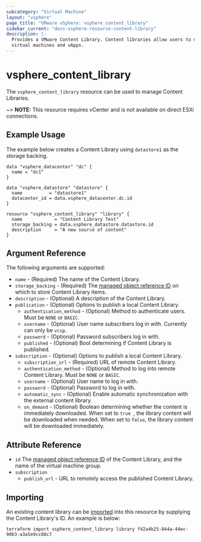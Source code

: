 ```yaml
---
subcategory: "Virtual Machine"
layout: "vsphere"
page_title: "VMware vSphere: vsphere_content_library"
sidebar_current: "docs-vsphere-resource-content-library"
description: |-
  Provides a VMware Content Library. Content libraries allow users to manage and share deployable content such as 
  virtual machines and vApps.
---
```


# vsphere\_content\_library

The `vsphere_content_library` resource can be used to manage Content Libraries.

~> **NOTE:** This resource requires vCenter and is not available on direct ESXi
connections.

## Example Usage

The example below creates a Content Library using `datastore1` as the storage backing.

[tf-vsphere-vm-resource]: /docs/providers/vsphere/r/virtual_machine.html

```hcl
data "vsphere_datacenter" "dc" {
  name = "dc1"
}

data "vsphere_datastore" "datastore" {
  name          = "datastore1"
  datacenter_id = data.vsphere_datacenter.dc.id
}

resource "vsphere_content_library" "library" {
  name            = "Content Library Test"
  storage_backing = data.vsphere_datastore.datastore.id
  description     = "A new source of content"
}
```

## Argument Reference

The following arguments are supported:

* `name` - (Required) The name of the Content Library.
* `storage_backing` - (Required) The [managed object reference ID][docs-about-morefs] on which to store Content Library
  items.
* `description` - (Optional) A description of the Content Library.
* `publication` - (Optional) Options to publish a local Content Library.
  * `authentication_method` - (Optional) Method to authenticate users. Must be `NONE` or `BASIC`.
  * `username` - (Optional) User name subscribers log in with. Currently can only be `vcsp`.
  * `password` - (Optional) Password subscribers log in with.
  * `published` - (Optional) Bool determining if Content Library is published.
* `subscription` - (Optional) Options to publish a local Content Library.
  * `subscription_url` - (Required) URL of remote Content Library.
  * `authentication_method` - (Optional) Method to log into remote Content Library. Must be `NONE` or `BASIC`.
  * `username` - (Optional) User name to log in with.
  * `password` - (Optional) Password to log in with.
  * `automatic_sync` - (Optional) Enable automatic synchronization with the external content library.
  * `on_demand` - (Optional) Boolean determining whether the content is immediately downloaded. When set to `true `, the library content will be downloaded when needed. When set to `false`, the library content will be downloaded immediately.

[docs-about-morefs]: /docs/providers/vsphere/index.html#use-of-managed-object-references-by-the-vsphere-provider


## Attribute Reference


* `id` The [managed object reference ID][docs-about-morefs] of the Content Library, and the name of the virtual machine group.
* `subscription`
  * `publish_url` - URL to remotely access the published Content Library.

## Importing

An existing content library can be [imported][docs-import] into this resource by
supplying the Content Library's ID. An example is below:

[docs-import]: https://www.terraform.io/docs/import/index.html

```
terraform import vsphere_content_library library f42a4b25-844a-44ec-9063-a3a5e9cc88c7
```
